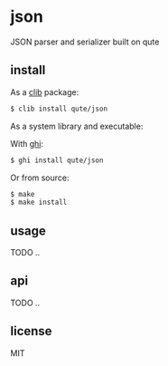 json
=========

JSON parser and serializer built on qute

## install

As a [clib](https://github.com/clibs/clib) package:

```sh
$ clib install qute/json
```

As a system library and executable:

With [ghi](https://github.com/stephenmathieson/ghi):

```sh
$ ghi install qute/json
```

Or from source:

```sh
$ make
$ make install
```

## usage

TODO ..

## api

TODO ..

## license

MIT

